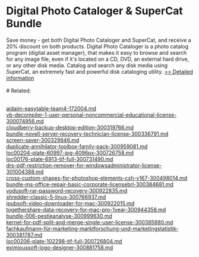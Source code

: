 # Digital Photo Cataloger & SuperCat Bundle
Save money - get both Digital Photo Cataloger and SuperCat, and receive a 20% discount on both products.
Digital Photo Cataloger is a photo catalog program (digital asset manager), that makes it easy to browse and search for any image file, even if it's located on a CD, DVD, an external hard drive, or any other disk media.
Catalog and search any disk media using SuperCat, an extremely fast and powerful disk cataloging utility.
[>> Detailed information](https://secure.shareit.com/shareit/product.html?productid=300064993&affiliateid=200057808)<br/><br/># Related:

<br />[aidaim-easytable-team4-172004.md](https://github.com/downloadplanet/downloadplanet/blob/main/aidaim-easytable-team4-172004.md)<br />[vb-decompiler-1-user-personal-noncommercial-educational-license-300074956.md](https://github.com/downloadplanet/downloadplanet/blob/main/vb-decompiler-1-user-personal-noncommercial-educational-license-300074956.md)<br />[cloudberry-backup-desktop-edition-300319766.md](https://github.com/downloadplanet/downloadplanet/blob/main/cloudberry-backup-desktop-edition-300319766.md)<br />[bundle-novell-server-recovery-technician-license-300336791.md](https://github.com/downloadplanet/downloadplanet/blob/main/bundle-novell-server-recovery-technician-license-300336791.md)<br />[screen-saver-300329846.md](https://github.com/downloadplanet/downloadplanet/blob/main/screen-saver-300329846.md)<br />[duplicate-annihilator-toolbox-family-pack-300959081.md](https://github.com/downloadplanet/downloadplanet/blob/main/duplicate-annihilator-toolbox-family-pack-300959081.md)<br />[loc00204-plate-60997-jpg-4096px-300726758.md](https://github.com/downloadplanet/downloadplanet/blob/main/loc00204-plate-60997-jpg-4096px-300726758.md)<br />[loc00176-plate-6913-tif-full-300731490.md](https://github.com/downloadplanet/downloadplanet/blob/main/loc00176-plate-6913-tif-full-300731490.md)<br />[drs-pdf-restriction-remover-for-windowsadministrator-license-301004388.md](https://github.com/downloadplanet/downloadplanet/blob/main/drs-pdf-restriction-remover-for-windowsadministrator-license-301004388.md)<br />[cross-custom-shapes-for-photoshop-elements-csh-v167-300498014.md](https://github.com/downloadplanet/downloadplanet/blob/main/cross-custom-shapes-for-photoshop-elements-csh-v167-300498014.md)<br />[bundle-ms-office-repair-basic-corporate-licensebrl-300384681.md](https://github.com/downloadplanet/downloadplanet/blob/main/bundle-ms-office-repair-basic-corporate-licensebrl-300384681.md)<br />[vodusoft-rar-password-recovery-300922835.md](https://github.com/downloadplanet/downloadplanet/blob/main/vodusoft-rar-password-recovery-300922835.md)<br />[shredder-classic-5-linux-300766937.md](https://github.com/downloadplanet/downloadplanet/blob/main/shredder-classic-5-linux-300766937.md)<br />[ipubsoft-video-downloader-for-mac-300922015.md](https://github.com/downloadplanet/downloadplanet/blob/main/ipubsoft-video-downloader-for-mac-300922015.md)<br />[togethershare-data-recovery-for-mac-pro-1year-300944358.md](https://github.com/downloadplanet/downloadplanet/blob/main/togethershare-data-recovery-for-mac-pro-1year-300944358.md)<br />[bundle-006-pestleanalyse-300999630.md](https://github.com/downloadplanet/downloadplanet/blob/main/bundle-006-pestleanalyse-300999630.md)<br />[kernel-for-pdf-split-and-merge-single-user-license-300385880.md](https://github.com/downloadplanet/downloadplanet/blob/main/kernel-for-pdf-split-and-merge-single-user-license-300385880.md)<br />[fachkaufmann-für-marketing-marktforschung-und-marketingstatistik-300381787.md](https://github.com/downloadplanet/downloadplanet/blob/main/fachkaufmann-für-marketing-marktforschung-und-marketingstatistik-300381787.md)<br />[loc00206-plate-102298-tif-full-300726804.md](https://github.com/downloadplanet/downloadplanet/blob/main/loc00206-plate-102298-tif-full-300726804.md)<br />[eximioussoft-logo-designer-300881758.md](https://github.com/downloadplanet/downloadplanet/blob/main/eximioussoft-logo-designer-300881758.md)